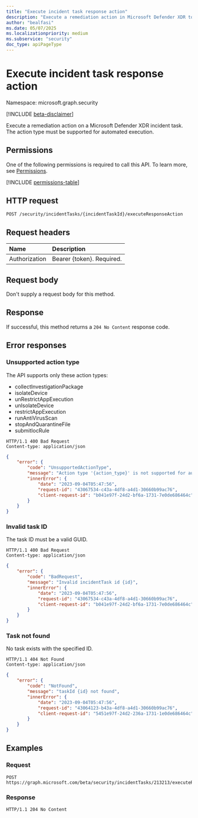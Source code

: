 ```yaml
---
title: "Execute incident task response action"
description: "Execute a remediation action in Microsoft Defender XDR to resolve a security incident."
author: "bealfasi"
ms.date: 05/07/2025
ms.localizationpriority: medium
ms.subservice: "security"
doc_type: apiPageType
---
```


# Execute incident task response action

Namespace: microsoft.graph.security

[!INCLUDE [beta-disclaimer](../../includes/beta-disclaimer.md)]

Execute a remediation action on a Microsoft Defender XDR incident task. The action type must be supported for automated execution.

## Permissions

One of the following permissions is required to call this API. To learn more, see [Permissions](/graph/permissions-overview).

<!-- {
  "blockType": "permissions",
  "name": "security-incidenttask-executeresponseaction"
}
-->
[!INCLUDE [permissions-table](../includes/permissions/security-incidenttask-executeresponseaction-permissions.md)]

## HTTP request

<!-- {
  "blockType": "request",
  "name": "incidenttask_executeresponseaction"
}
-->
``` http
POST /security/incidentTasks/{incidentTaskId}/executeResponseAction
```

## Request headers

|Name|Description|
|:---|:---|
|Authorization|Bearer {token}. Required.|

## Request body

Don't supply a request body for this method.

## Response

If successful, this method returns a `204 No Content` response code.

## Error responses

### Unsupported action type

The API supports only these action types:
- collectInvestigationPackage
- isolateDevice
- unRestrictAppExecution
- unIsolateDevice
- restrictAppExecution
- runAntiVirusScan
- stopAndQuarantineFile
- submitIocRule

```http
HTTP/1.1 400 Bad Request
Content-type: application/json
```

```json
{
    "error": {
        "code": "UnsupportedActionType",
        "message": "Action type '{action_type}' is not supported for automated execution.",
        "innerError": {
            "date": "2023-09-04T05:47:56",
            "request-id": "43067534-c43a-4df8-a4d1-30660b99ac76",
            "client-request-id": "b041e97f-24d2-bf6a-1731-7e0de686464c"
        }
    }
}
```

### Invalid task ID

The task ID must be a valid GUID.

```http
HTTP/1.1 400 Bad Request
Content-type: application/json
```

```json
{
    "error": {
        "code": "BadRequest",
        "message": "Invalid incidentTask id {id}",
        "innerError": {
            "date": "2023-09-04T05:47:56",
            "request-id": "43067534-c43a-4df8-a4d1-30660b99ac76",
            "client-request-id": "b041e97f-24d2-bf6a-1731-7e0de686464c"
        }
    }
}
```

### Task not found

No task exists with the specified ID.

```http
HTTP/1.1 404 Not Found
Content-type: application/json
```

```json
{
    "error": {
        "code": "NotFound",
        "message": "taskId {id} not found",
        "innerError": {
            "date": "2023-09-04T05:47:56",
            "request-id": "43064123-b43a-4df8-a4d1-30660b99ac76",
            "client-request-id": "5451e97f-24d2-236a-1731-1e0de686464c"
        }
    }
}
```

## Examples

### Request
<!-- {
  "blockType": "request",
  "name": "incidenttask_executeresponseaction"
}
-->
``` http
POST https://graph.microsoft.com/beta/security/incidentTasks/213213/executeResponseAction
```

### Response
<!-- {
  "blockType": "response",
  "name": "incidenttask_executeresponseaction",
  "isEmpty": true,
  "noContent": true
}
-->
``` http
HTTP/1.1 204 No Content
```
